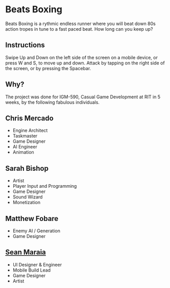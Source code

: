 # Beats Boxing


Beats Boxing is a rythmic endless runner where you will beat down 80s action tropes in tune to a fast paced beat. How long can you keep up? 

## Instructions
Swipe Up and Down on the left side of the screen on a mobile device, or press W and S, to move up and down. Attack by tapping on the right side of the screen, or by pressing the Spacebar.

## Why?
The project was done for IGM-590, Casual Game Development at RIT in 5 weeks, by the following fabulous individuals.

## Chris Mercado
* Engine Architect
* Taskmaster
* Game Designer
* AI Engineer
* Animation


## Sarah Bishop
* Artist
* Player Input and Programming
* Game Designer
* Sound Wizard
* Monetization


## Matthew Fobare
* Enemy AI / Generation
* Game Designer

## [Sean Maraia](http://seanmaraia.me "Sean Maraia")
* UI Designer & Engineer
* Mobile Build Lead
* Game Designer
* Artist
